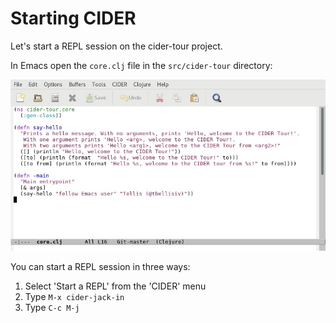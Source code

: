# Starting CIDER

Let's start a REPL session on the cider-tour project.

In Emacs open the `core.clj` file in the  `src/cider-tour` directory:

![Clojure source - core.clj](images/core_clj.jpg)

You can start a REPL session in three ways:

1. Select 'Start a REPL' from the 'CIDER' menu
2. Type `M-x cider-jack-in`
3. Type `C-c M-j`